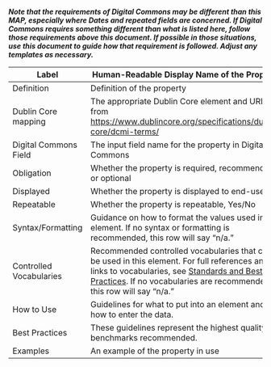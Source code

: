 **_Note that the requirements of Digital Commons may be different than this MAP, especially where Dates and repeated fields are concerned. If Digital Commons requires something different than what is listed here, follow those requirements above this document. If possible in those situations, use this document to guide how that requirement is followed. Adjust any templates as necessary._**

| Label                   | Human-Readable Display Name of the Property                                                                                                                                                                                                                                                       |
| ----------------------- | ------------------------------------------------------------------------------------------------------------------------------------------------------------------------------------------------------------------------------------------------------------------------------------------------- |
| Definition              | Definition of the property                                                                                                                                                                                                                                                                        |
| Dublin Core mapping     | The appropriate Dublin Core element and URI from <https://www.dublincore.org/specifications/dublin-core/dcmi-terms/>                                                                                                                                                                              |
| Digital Commons Field   | The input field name for the property in Digital Commons                                                                                                                                                                                                                                          |
| Obligation              | Whether the property is required, recommended, or optional                                                                                                                                                                                                                                        |
| Displayed               | Whether the property is displayed to end-users                                                                                                                                                                                                                                                    |
| Repeatable              | Whether the property is repeatable, Yes/No                                                                                                                                                                                                                                                        |
| Syntax/Formatting       | Guidance on how to format the values used in this element. If no syntax or formatting is recommended, this row will say “n/a.”                                                                                                                                                                    |
| Controlled Vocabularies | Recommended controlled vocabularies that can be used in this element. For full references and links to vocabularies, see [Standards and Best Practices](https://github.com/jlcolbert/unhcore-map/wiki/Standards-and-Best-Practices). If no vocabularies are recommended, this row will say “n/a.” |
| How to Use              | Guidelines for what to put into an element and how to enter the data.                                                                                                                                                                                                                             |
| Best Practices          | These guidelines represent the highest quality benchmarks recommended.                                                                                                                                                                                                                            |
| Examples                | An example of the property in use                                                                                                                                                                                                                                                                 |
